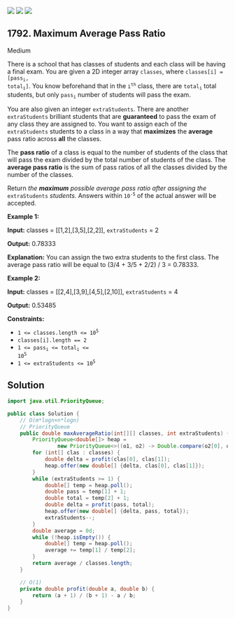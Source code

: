 [![](https://img.shields.io/github/stars/javadev/LeetCode-in-Java?label=Stars&style=flat-square)](https://github.com/javadev/LeetCode-in-Java)
[![](https://img.shields.io/github/forks/javadev/LeetCode-in-Java?label=Fork%20me%20on%20GitHub%20&style=flat-square)](https://github.com/javadev/LeetCode-in-Java/fork)
[![](https://img.shields.io/badge/-LeetCode%20in%20Kotlin-blue?style=flat-square)](https://github.com/javadev/LeetCode-in-Kotlin)

## 1792\. Maximum Average Pass Ratio

Medium

There is a school that has classes of students and each class will be having a final exam. You are given a 2D integer array `classes`, where <code>classes[i] = [pass<sub>i</sub>, total<sub>i</sub>]</code>. You know beforehand that in the <code>i<sup>th</sup></code> class, there are <code>total<sub>i</sub></code> total students, but only <code>pass<sub>i</sub></code> number of students will pass the exam.

You are also given an integer `extraStudents`. There are another `extraStudents` brilliant students that are **guaranteed** to pass the exam of any class they are assigned to. You want to assign each of the `extraStudents` students to a class in a way that **maximizes** the **average** pass ratio across **all** the classes.

The **pass ratio** of a class is equal to the number of students of the class that will pass the exam divided by the total number of students of the class. The **average pass ratio** is the sum of pass ratios of all the classes divided by the number of the classes.

Return _the **maximum** possible average pass ratio after assigning the_ `extraStudents` _students._ Answers within <code>10<sup>-5</sup></code> of the actual answer will be accepted.

**Example 1:**

**Input:** classes = \[\[1,2],[3,5],[2,2]], `extraStudents` = 2

**Output:** 0.78333

**Explanation:** You can assign the two extra students to the first class. The average pass ratio will be equal to (3/4 + 3/5 + 2/2) / 3 = 0.78333. 

**Example 2:**

**Input:** classes = \[\[2,4],[3,9],[4,5],[2,10]], `extraStudents` = 4

**Output:** 0.53485 

**Constraints:**

*   <code>1 <= classes.length <= 10<sup>5</sup></code>
*   `classes[i].length == 2`
*   <code>1 <= pass<sub>i</sub> <= total<sub>i</sub> <= 10<sup>5</sup></code>
*   <code>1 <= extraStudents <= 10<sup>5</sup></code>

## Solution

```java
import java.util.PriorityQueue;

public class Solution {
    // O(m*logn+n*logn)
    // PriorityQueue
    public double maxAverageRatio(int[][] classes, int extraStudents) {
        PriorityQueue<double[]> heap =
                new PriorityQueue<>((o1, o2) -> Double.compare(o2[0], o1[0]));
        for (int[] clas : classes) {
            double delta = profit(clas[0], clas[1]);
            heap.offer(new double[] {delta, clas[0], clas[1]});
        }
        while (extraStudents >= 1) {
            double[] temp = heap.poll();
            double pass = temp[1] + 1;
            double total = temp[2] + 1;
            double delta = profit(pass, total);
            heap.offer(new double[] {delta, pass, total});
            extraStudents--;
        }
        double average = 0d;
        while (!heap.isEmpty()) {
            double[] temp = heap.poll();
            average += temp[1] / temp[2];
        }
        return average / classes.length;
    }

    // O(1)
    private double profit(double a, double b) {
        return (a + 1) / (b + 1) - a / b;
    }
}
```